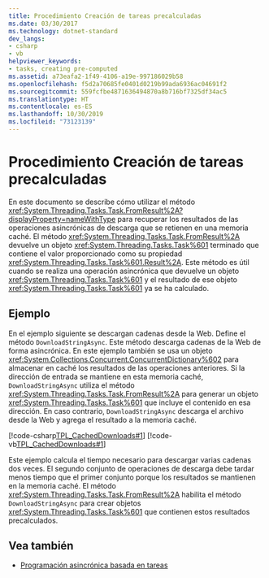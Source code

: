 ```yaml
---
title: Procedimiento Creación de tareas precalculadas
ms.date: 03/30/2017
ms.technology: dotnet-standard
dev_langs:
- csharp
- vb
helpviewer_keywords:
- tasks, creating pre-computed
ms.assetid: a73eafa2-1f49-4106-a19e-997186029b58
ms.openlocfilehash: f5d2a70685fe0401d0219b99ada6936ac04691f2
ms.sourcegitcommit: 559fcfbe4871636494870a8b716bf7325df34ac5
ms.translationtype: HT
ms.contentlocale: es-ES
ms.lasthandoff: 10/30/2019
ms.locfileid: "73123139"
---
```

# <a name="how-to-create-pre-computed-tasks"></a>Procedimiento Creación de tareas precalculadas
En este documento se describe cómo utilizar el método <xref:System.Threading.Tasks.Task.FromResult%2A?displayProperty=nameWithType> para recuperar los resultados de las operaciones asincrónicas de descarga que se retienen en una memoria caché. El método <xref:System.Threading.Tasks.Task.FromResult%2A> devuelve un objeto <xref:System.Threading.Tasks.Task%601> terminado que contiene el valor proporcionado como su propiedad <xref:System.Threading.Tasks.Task%601.Result%2A>. Este método es útil cuando se realiza una operación asincrónica que devuelve un objeto <xref:System.Threading.Tasks.Task%601> y el resultado de ese objeto <xref:System.Threading.Tasks.Task%601> ya se ha calculado.  
  
## <a name="example"></a>Ejemplo  
 En el ejemplo siguiente se descargan cadenas desde la Web. Define el método `DownloadStringAsync`. Este método descarga cadenas de la Web de forma asincrónica. En este ejemplo también se usa un objeto <xref:System.Collections.Concurrent.ConcurrentDictionary%602> para almacenar en caché los resultados de las operaciones anteriores. Si la dirección de entrada se mantiene en esta memoria caché, `DownloadStringAsync` utiliza el método <xref:System.Threading.Tasks.Task.FromResult%2A> para generar un objeto <xref:System.Threading.Tasks.Task%601> que incluye el contenido en esa dirección. En caso contrario, `DownloadStringAsync` descarga el archivo desde la Web y agrega el resultado a la memoria caché.  
  
 [!code-csharp[TPL_CachedDownloads#1](../../../samples/snippets/csharp/VS_Snippets_Misc/tpl_cacheddownloads/cs/cacheddownloads.cs#1)]
 [!code-vb[TPL_CachedDownloads#1](../../../samples/snippets/visualbasic/VS_Snippets_Misc/tpl_cacheddownloads/vb/cacheddownloads.vb#1)]  
  
 Este ejemplo calcula el tiempo necesario para descargar varias cadenas dos veces. El segundo conjunto de operaciones de descarga debe tardar menos tiempo que el primer conjunto porque los resultados se mantienen en la memoria caché. El método <xref:System.Threading.Tasks.Task.FromResult%2A> habilita el método `DownloadStringAsync` para crear objetos <xref:System.Threading.Tasks.Task%601> que contienen estos resultados precalculados.  
  
## <a name="see-also"></a>Vea también

- [Programación asincrónica basada en tareas](../../../docs/standard/parallel-programming/task-based-asynchronous-programming.md)
